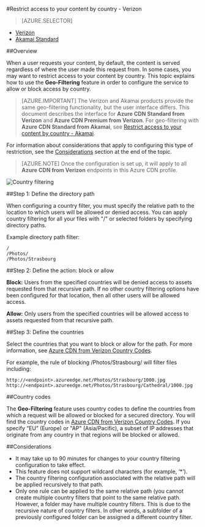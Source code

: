 <properties
    pageTitle="Restrict access to your Azure CDN content by country | Microsoft Azure"
    description="Learn how to restrict access to your Azure CDN content using the Geo-Filtering feature."
    services="cdn"
    documentationCenter=""
    authors="camsoper, rli"
    manager="erikre"
    editor=""/>

<tags
    ms.service="cdn"
    ms.workload="tbd"
    ms.tgt_pltfrm="na"
    ms.devlang="na"
    ms.topic="article"
    ms.date="10/13/2016"
    ms.author="casoper"/>

#<a name="restrict-access-to-your-content-by-country---verizon"></a>Restrict access to your content by country - Verizon

> [AZURE.SELECTOR]
- [Verizon](cdn-restrict-access-by-country.md)
- [Akamai Standard](cdn-restrict-access-by-country-akamai.md)

##<a name="overview"></a>Overview

When a user requests your content, by default, the content is served regardless of where the user made this request from. In some cases, you may want to restrict access to your content by country. This topic explains how to use the **Geo-Filtering** feature in order to configure the service to allow or block access by country.

> [AZURE.IMPORTANT] The Verizon and Akamai products provide the same geo-filtering functionality, but the user interface differs. This document describes the interface for **Azure CDN Standard from Verizon** and **Azure CDN Premium from Verizon**. For geo-filtering with **Azure CDN Standard from Akamai**, see [Restrict access to your content by country - Akamai](cdn-restrict-access-by-country-akamai.md).

For information about considerations that apply to configuring this type of restriction, see the [Considerations](cdn-restrict-access-by-country.md#considerations) section at the end of the topic.  

>[AZURE.NOTE] Once the configuration is set up, it will apply to all **Azure CDN from Verizon** endpoints in this Azure CDN profile.

![Country filtering](./media/cdn-filtering/cdn-country-filtering.png)

##<a name="step-1-define-the-directory-path"></a>Step 1: Define the directory path

When configuring a country filter, you must specify the relative path to the location to which users will be allowed or denied access. You can apply country filtering for all your files with "/" or selected folders by specifying directory paths.

Example directory path filter:

    /                                 
    /Photos/
    /Photos/Strasbourg

##<a name="step-2-define-the-action-block-or-allow"></a>Step 2: Define the action: block or allow

**Block:** Users from the specified countries will be denied access to assets requested from that recursive path. If no other country filtering options have been configured for that location, then all other users will be allowed access.

**Allow:** Only users from the specified countries will be allowed access to assets requested from that recursive path.

##<a name="step-3-define-the-countries"></a>Step 3: Define the countries

Select the countries that you want to block or allow for the path. For more information, see [Azure CDN from Verizon Country Codes](https://msdn.microsoft.com/library/mt761717.aspx).

For example, the rule of blocking /Photos/Strasbourg/ will filter files including:

    http://<endpoint>.azureedge.net/Photos/Strasbourg/1000.jpg
    http://<endpoint>.azureedge.net/Photos/Strasbourg/Cathedral/1000.jpg


##<a name="country-codes"></a>Country codes

The **Geo-Filtering** feature uses country codes to define the countries from which a request will be allowed or blocked for a secured directory. You will find the country codes in [Azure CDN from Verizon Country Codes](https://msdn.microsoft.com/library/mt761717.aspx). If you specify “EU” (Europe) or "AP" (Asia/Pacific), a subset of IP addresses that originate from any country in that regions will be blocked or allowed.


##<a id="considerations"></a>Considerations

- It may take up to 90 minutes for changes to your country filtering configuration to take effect.
- This feature does not support wildcard characters (for example, ‘*’).
- The country filtering configuration associated with the relative path will be applied recursively to that path.
- Only one rule can be applied to the same relative path (you cannot create multiple country filters that point to the same relative path. However, a folder may have multiple country filters. This is due to the recursive nature of country filters. In other words, a subfolder of a previously configured folder can be assigned a different country filter.
